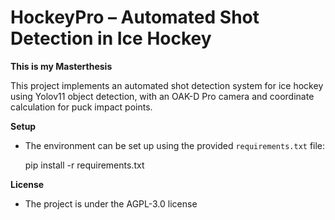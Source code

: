 # HockeyPro – Automated Shot Detection in Ice Hockey

**This is my Masterthesis**

This project implements an automated shot detection system for ice hockey using Yolov11 object detection, with an OAK-D Pro camera and coordinate calculation for puck impact points.

**Setup**

+ The environment can be set up using the provided `requirements.txt` file:
  
  pip install -r requirements.txt

**License**

+ The project is under the AGPL-3.0 license



